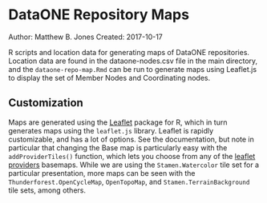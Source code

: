 # DataONE Repository Maps

Author: Matthew B. Jones
Created: 2017-10-17

R scripts and location data for generating maps of DataONE repositories.
Location data are found in the dataone-nodes.csv file in the main directory, and 
the `dataone-repo-map.Rmd` can be run to generate maps using Leaflet.js to
display the set of Member Nodes and Coordinating nodes.

## Customization

Maps are generated using the [Leaflet](https://rstudio.github.io/leaflet/) package
for R, which in turn generates maps using the `leaflet.js` library. Leaflet is
rapidly customizable, and has a lot of options.  See the documentation, but note
in particular that changing the Base map is particularly easy with the
`addProviderTiles()` function, which lets you choose from any of the 
[leaflet providers](http://leaflet-extras.github.io/leaflet-providers/preview/index.html) 
basemaps.  While we are using the `Stamen.Watercolor` tile set for a particular 
presentation, more maps can be seen with the `Thunderforest.OpenCycleMap`, 
`OpenTopoMap`, and `Stamen.TerrainBackground` tile sets, among others.
